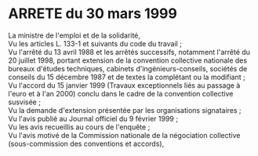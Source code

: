 # ARRETE du 30 mars 1999

La ministre de l'emploi et de la solidarité,  
 Vu les articles L. 133-1 et suivants du code du travail ;  
 Vu l'arrêté du 13 avril 1988 et les arrêtés successifs, notamment l'arrêté du 20 juillet 1998, portant extension de la convention collective nationale des bureaux d'études techniques, cabinets d'ingénieurs-conseils, sociétés de conseils du 15 décembre 1987 et de textes la complétant ou la modifiant ;  
 Vu l'accord du 15 janvier 1999 (Travaux exceptionnels liés au passage à l'euro et à l'an 2000) conclu dans le cadre de la convention collective susvisée ;  
 Vu la demande d'extension présentée par les organisations signataires ;  
 Vu l'avis publié au Journal officiel du 9 février 1999 ;  
 Vu les avis recueillis au cours de l'enquête ;  
 Vu l'avis motivé de la Commission nationale de la négociation collective (sous-commission des conventions et accords),  

